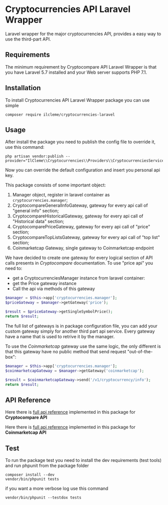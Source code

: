 # Cryptocurrencies API Laravel Wrapper
Laravel wrapper for the major cryptocurrencies API, provides a easy way to use the third-part API.

Requirements
------------
The minimum requirement by Cryptocompare API Laravel Wrapper is that you have 
Laravel 5.7 installed and your Web server supports PHP 7.1.

Installation
------------
To install Cryptocurrencies API Laravel Wrapper package you can use simple
```
composer require ilcleme/cryptocurrencies-laravel
```

Usage
------------

After install the package you need to publish the config file to override it, use this command:
```
php artisan vendor:publish --provider="IlCleme\\Cryptocurrencies\\Providers\\CryptocurrenciesServiceProvider"
```
Now you can override the default configuration and insert you personal api key.

This package consists of some important object:
1. Manager object, register in laravel container as `cryptocurrencies.manager`;
2. CryptocompareGeneralInfoGateway, gateway for every api call of "general info" section;
3. CryptocompareHistoricalGateway, gateway for every api call of "Historical data" section;
4. CryptocomparePriceGateway, gateway for every api call of "price" section;
5. CryptocompareTopListsGateway, gateway for every api call of "top list" section;
6. Coinmarketcap Gateway, single gateway to Coinmarketcap endpoint

We have decided to create one gateway for every logical section of API calls presents in _Cryptocompare_ documentation.
To use "price api" you need to:
- get a CryptocurrenciesManager instance from laravel container:
- get the Price gateway instance
- Call the api via methods of this gateway

```php
$manager = $this->app['cryptocurrencies.manager'];
$priceGateway = $manager->getGateway('price');

$result = $priceGateway->getSingleSymbolPrice();
return $result;
```

The full list of gateways is in package configuration file, you can add your custom gateway simply for another third part api service.
Every gateway have a name that is used to retrive it by the manager.

To use the _Coinmarketcap_ gateway use the same logic, the only different is that this gateway have no public method 
that send request "out-of-the-box":

```php
$manager = $this->app['cryptocurrencies.manager'];
$coinmarketcapGateway = $manager->getGateway('coinmarketcap');

$result = $coinmarketcapGateway->send('/v1/cryptocurrency/info');
return $result;
```

API Reference
------------
Here there is [full api reference](docs/API_Cryptocompare.md) implemented in this package for **Cryptocompare API**

Here there is [full api reference](docs/API_Coinmarketcap.md) implemented in this package for **Coinmarketcap API**

Test
----
To run the package test you need to install the dev requirements (test tools) and run phpunit from the package folder
```
composer install --dev
vendor/bin/phpunit tests
```
if you want a more verbose log use this command
```
vendor/bin/phpunit --testdox tests
```
